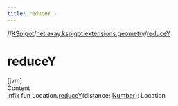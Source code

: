 ```yaml
---
title: reduceY -
---
```

//[KSpigot](../index.md)/[net.axay.kspigot.extensions.geometry](index.md)/[reduceY](reduce-y.md)



# reduceY  
[jvm]  
Content  
infix fun Location.[reduceY](reduce-y.md)(distance: [Number](https://kotlinlang.org/api/latest/jvm/stdlib/kotlin/-number/index.html)): Location  



